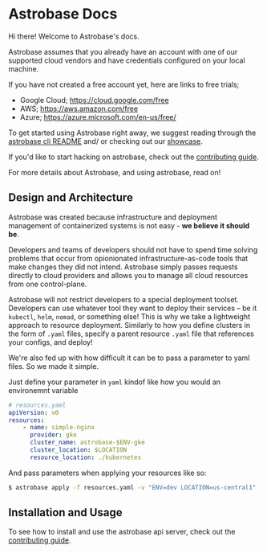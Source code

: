 # Astrobase Docs

Hi there! Welcome to Astrobase's docs.

Astrobase assumes that you already have an account with one of our supported cloud vendors and have credentials configured on your local machine.

If you have not created a free account yet, here are links to free trials;
- Google Cloud; https://cloud.google.com/free
- AWS; https://aws.amazon.com/free
- Azure; https://azure.microsoft.com/en-us/free/

To get started using Astrobase right away, we suggest reading through the [astrobase cli README](https://github.com/astrobase/cli/blob/master/README.md) and/ or checking out our [showcase](https://github.com/astrobase/showcase).

If you'd like to start hacking on astrobase, check out the [contributing guide](../CONTRIBUTING.md).

For more details about Astrobase, and using astrobase, read on!

## Design and Architecture

Astrobase was created because infrastructure and deployment management of containerized systems is not easy - **we believe it should be**.

Developers and teams of developers should not have to spend time solving problems that occur from opionionated infrastructure-as-code tools that make changes they did not intend. Astrobase simply passes requests directly to cloud providers and allows you to manage all cloud resources from one control-plane.

Astrobase will not restrict developers to a special deployment toolset. Developers can use whatever tool they want to deploy their services – be it `kubectl`, `helm`, `nomad`, or something else! This is why we take a lightweight approach to resource deployment. Similarly to how you define clusters in the form of `.yaml` files, specify a parent resource `.yaml` file that references your configs, and deploy!

We're also fed up with how difficult it can be to pass a parameter to yaml files. So we made it simple.

Just define your parameter in `yaml` kindof like how you would an environemnt variable

```yaml
# resources.yaml
apiVersion: v0
resources:
    - name: simple-nginx
      provider: gke
      cluster_name: astrobase-$ENV-gke
      cluster_location: $LOCATION
      resource_location: ./kubernetes
```

And pass parameters when applying your resources like so:

```sh
$ astrobase apply -f resources.yaml -v "ENV=dev LOCATION=us-central1"
```


## Installation and Usage

To see how to install and use the astrobase api server, check out the [contributing guide](../CONTRIBUTING.md).

